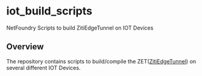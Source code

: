 # iot_build_scripts
NetFoundry Scripts to build ZitiEdgeTunnel on IOT Devices

## Overview

The repository contains scripts to build/compile the ZET([ZitiEdgeTunnel](https://github.com/openziti/ziti-tunnel-sdk-c)) on several different IOT Devices.
